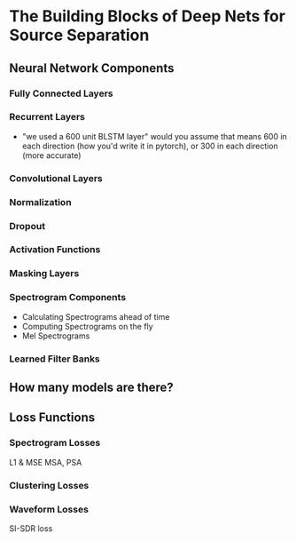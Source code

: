 The Building Blocks of Deep Nets for Source Separation
======================================================


## Neural Network Components

### Fully Connected Layers

### Recurrent Layers

- "we used a 600 unit BLSTM layer" would you assume that means 600 in each direction (how you'd write it in pytorch), or 300 in each direction (more accurate)

### Convolutional Layers

### Normalization

### Dropout

### Activation Functions

### Masking Layers

### Spectrogram Components

- Calculating Spectrograms ahead of time
- Computing Spectrograms on the fly
- Mel Spectrograms

### Learned Filter Banks


## How many models are there?

## Loss Functions

### Spectrogram Losses

L1 & MSE
MSA, PSA


### Clustering Losses


### Waveform Losses

SI-SDR loss
